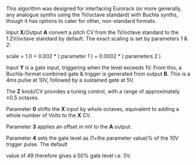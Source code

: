 
This algorithm was designed for interfacing Eurorack (or more generally, any analogue synths using the 1V/octave
standard) with Buchla synths, though it has options to cater for other, non-standard formats.

Input **X**/Output **A** convert a pitch CV from the 1V/octave standard to the 1.2V/octave standard by default. The exact
scaling is set by parameters 1 & 2:

scale = 1.0 + 0.002 \* ( parameter 1 ) + 0.0002 \* ( parameters 2 )

Input **Y** is a gate input, triggering when the level exceeds 1V. From this, a Buchla-format combined gate & trigger is
generated from output **B**. This is a 4ms pulse at 10V, followed by a sustained gate at 5V.

The **Z** knob/CV provides a tuning control, with a range of approximately ±0.5 octaves.

Parameter **0** shifts the **X** input by whole octaves, equivalent to adding a whole number of Volts to the **X** CV.

Parameter **3** applies an offset in mV to the **A** output.

Parameter **4** sets the gate level as (1+the parameter value)% of the 10V trigger pulse. The default

value of 49 therefore gives a 50% gate level i.e. 5V.
